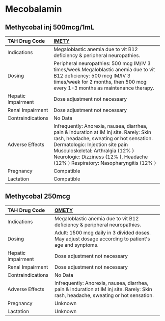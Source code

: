# Mecobalamin

## Methycobal inj 500mcg/1mL

| TAH Drug Code      | [**IMETY**](https://www.tahsda.org.tw/drugs/hissearch.php?drug_code=IMETY)                                                                                                                                                                                                                 |
|:-------------------|:-------------------------------------------------------------------------------------------------------------------------------------------------------------------------------------------------------------------------------------------------------------------------------------------|
| Indications        | Megaloblastic anemia due to vit B12 deficiency & peripheral neuropathies.                                                                                                                                                                                                                  |
| Dosing             | Peripheral neuropathies: 500 mcg IM/IV 3 times/week.Megaloblastic anemia due to vit B12 deficiency: 500 mcg IM/IV 3 times/week for 2 months, then 500 mcg every 1-3 months as maintenance therapy.                                                                                         |
| Hepatic Impairment | Dose adjustment not necessary                                                                                                                                                                                                                                                              |
| Renal Impairment   | Dose adjustment not necessary                                                                                                                                                                                                                                                              |
| Contraindications  | No Data                                                                                                                                                                                                                                                                                    |
| Adverse Effects    | Infrequently: Anorexia, nausea, diarrhea, pain & induration at IM inj site. Rarely: Skin rash, headache, sweating or hot sensation. Dermatologic: Injection site pain Musculoskeletal: Arthralgia (12% ) Neurologic: Dizziness (12% ), Headache (12% ) Respiratory: Nasopharyngitis (12% ) |
| Pregnancy          | Compatible                                                                                                                                                                                                                                                                                 |
| Lactation          | Compatible                                                                                                                                                                                                                                                                                 |

## Methycobal 250mcg

| TAH Drug Code      | [**OMETY**](https://www.tahsda.org.tw/drugs/hissearch.php?drug_code=OMETY)                                                          |
|:-------------------|:------------------------------------------------------------------------------------------------------------------------------------|
| Indications        | Megaloblastic anemia due to vit B12 deficiency & peripheral neuropathies.                                                           |
| Dosing             | Adult: 1500 mcg daily in 3 divided doses. May adjust dosage according to patient's age and synptoms.                                |
| Hepatic Impairment | Dose adjustment not necessary                                                                                                       |
| Renal Impairment   | Dose adjustment not necessary                                                                                                       |
| Contraindications  | No Data                                                                                                                             |
| Adverse Effects    | Infrequently: Anorexia, nausea, diarrhea, pain & induration at IM inj site. Rarely: Skin rash, headache, sweating or hot sensation. |
| Pregnancy          | Unknown                                                                                                                             |
| Lactation          | Unknown                                                                                                                             |

